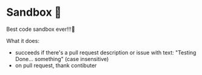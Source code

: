 # Sandbox 🤘
Best code sandbox ever!!!:metal:

What it does:
- succeeds if there's a pull request description or issue with text: "Testing Done... something" (case insensitive)
- on pull request, thank contibuter
